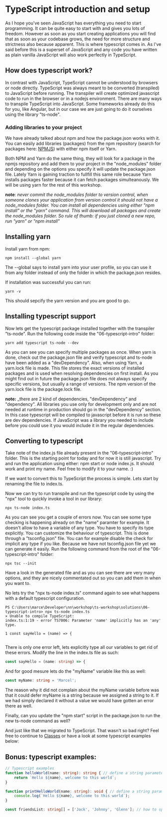 # TypeScript introduction and setup

As I hope you've seen JavaScript has everything you need to start programming. It can be quite easy to start with and gives you lots of freedom. However as soon as you start creating applications you will find that as soon as your codebase grows, the need for more structure and strictness also because apparent. This is where typescript comes in. As I've said before this is a superset of JavaScript and any code you have written as plain vanilla JavaScript will also work perfectly in TypeScript. 

## How does typescript work?
In contrast with JavaScript, TypeScript cannot be understood by browsers or node directly. TypeScript was always meant to be converted (transpiled) to JavaScript before running. The transpiler will create optimized javascript code to run in the browser or in a nodejs environment. There are many ways to transpile TypeScript into JavaScript. Some frameworks already do this for you, like Angular, but in our case we are just going to do it ourselves using the library "ts-node".

### Adding libraries to your project
We have already talked about npm and how the package.json works with it. You can easily add libraries (packages) from the npm repository (search for packages here: [NPMJS](https://www.npmjs.com/)) with either npm itself or Yarn.

Both NPM and Yarn do the same thing, they will look for a package in the npmjs repository and add them to your project in the "node_modules" folder and depending on the options you specify it will update the package.json file. Lately Yarn is gaining traction to fullfill this same role because Yarn installs packages faster because it can fetch packages simulteanously. We will be using yarn for the rest of this workshop.

**note**: _never commit the node_modules folder to version control, when someone clones your application from version control it should not have a node_modules folder. You can install all dependencies using either "npm install" or the "yarn" command. This will download all packages and create the node_modules folder. So rule of thumb: if you just cloned a new repo, run "yarn" or "npm install"_

## Installing yarn
Install yarn from npm:
```
npm install --global yarn
```
The --global says to install yarn into your user profile, so you can use it from any folder instead of only the folder in which the package.json resides.

If installation was successful you can run:
```
yarn -v
```
This should sepcify the yarn version and you are good to go.

## Installing typescript support
Now lets get the typescript package installed together with the transpiler "ts-node". Run the following code inside the "06-typescript-intro" folder:
```
yarn add typescript ts-node --dev
```
As you can see you can specify multiple packages as once. When yarn is done, check out the package.json file and verify typescript and ts-node have been added as a "devDependency". Also, when using Yarn, a yarn.lock file is made. This file stores the exact versions of installed packages and is used when resolving dependencies on first install. As you might find out in future the package.json file does not always specify specific versions, but usually a range of versions. The npm version of the yarn.lock file is the package.lock file.

**note:** _there are 2 kind of dependencies, "devDependency" and "dependency". All libraries you use only for development only and are not needed at runtime in production should go in the "devDependency" section. In this case typescript will be compiled to javascript before it is run so these are dev dependencies. If JavaScript was a library you needed to include before you could use it you would include it in the regular dependencies.

## Converting to typescript
Take note of the index.js file already present in the "06-typescript-intro" folder. This is the starting point for today and for now it is still javascript. Try and run the application using either: npm start or node index.js. It should work and print my name. Feel free to modify it to your name. :)

If we want to convert this to TypeScript the process is simple. Lets start by renaming the file to index.ts.

Now we can try to run transpile and run the typescript code by using the "npx" tool to quickly invoke a tool in our library:
```
npx ts-node index.ts
```

As you can see you get a couple of errors now. You can see some type checking is happening already on the "name" paramter for example. It doesn't allow to have a variable of any type. You have to specify its type explicitly. You can customize the behaviour of typescript. This is done through a "tsconfig.json" file. You can for example disable the check for implicit any type if you like. Because we have not tsconfig.json file yet we can generate it easily. Run the following command from the root of the "06-typescript-intro" folder:
```
npx tsc --init
```
Have a look in the generated file and as you can see there are very many options, and they are nicely commentated out so you can add them in when you want to.

No lets try the "npx ts-node index.ts" command again to see what happens with a default typescript configuration. 
```terminal
PS C:\Users\marce\Developer\nn\workshop\ts-workshop\solutions\06-typescript-intro> npx ts-node index.ts
⨯ Unable to compile TypeScript:
index.ts:1:19 - error TS7006: Parameter 'name' implicitly has an 'any' type.

1 const sayHello = (name) => {
        
```
There is only one error left, lets explicitly type all our variables to get rid of these errors. Modify the line in the index.ts file as such:
```typescript
const sayHello = (name: string) => {
```
And for good mesure lets do the "myName" variable like this as well:
```typescript
const myName: string = 'Marcel';
```
The reason why it did not complain about the myName variable before was that it could defer myName is a string because we assigned a string to it. If we had simply declared it without a value we would have gotten an error there as well.

Finally, can you update the "npm start" script in the package.json to run the new ts-node command as well?

And just like that we migrated to TypeScript. That wasn't so bad right? Feel free to continue to [Classes](../07-classes/README.md) or have a look at some typescript examples below:

## Bonus: typescript examples:
```typescript
// Typescript examples
function helloWorld(name: string): string { // define a string parameter, and it should return a string value
    return `Hello ${name}, welcome to this world`;
}

function printHelloWorld(name: string): void { // define a string parameter, but it should not return anything -> void
    console.log(`Hello ${name}, welcome to this world`);
}

const friendsList: string[] = ['Jack', 'Johnny', 'Glenn']; // how to specify a strongly typed array.
```
